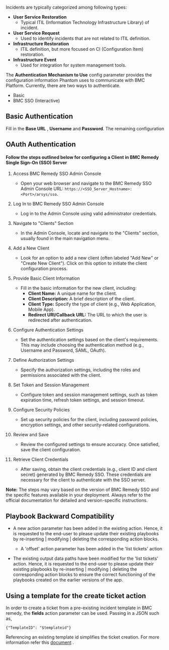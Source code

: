 [comment]: # " File: README.md"
[comment]: # ""
[comment]: # "  Copyright (c) 2017-2023 Splunk Inc."
[comment]: # ""
[comment]: # "  Licensed under the Apache License, Version 2.0 (the 'License');"
[comment]: # "  you may not use this file except in compliance with the License."
[comment]: # "  You may obtain a copy of the License at"
[comment]: # ""
[comment]: # "      http://www.apache.org/licenses/LICENSE-2.0"
[comment]: # ""
[comment]: # "  Unless required by applicable law or agreed to in writing, software distributed under"
[comment]: # "  the License is distributed on an 'AS IS' BASIS, WITHOUT WARRANTIES OR CONDITIONS OF ANY KIND,"
[comment]: # "  either express or implied. See the License for the specific language governing permissions"
[comment]: # "  and limitations under the License."
[comment]: # ""
Incidents are typically categorized among following types:

-   **User Service Restoration**
    -   Typical ITIL (Information Technology Infrastructure Library) of incident.
-   **User Service Request**
    -   Used to identify incidents that are not related to ITIL definition.
-   **Infrastructure Restoration**
    -   ITIL definition, but more focused on CI (Configuration Item) restoration.
-   **Infrastructure Event**
    -   Used for integration for system management tools.

The **Authentication Mechanism to Use** config parameter provides the configuration information Phantom uses to communicate with BMC Platform. Currently, there are two ways to authenticate.

-   Basic
-   BMC SSO (Interactive)

 
## Basic Authentication

Fill in the **Base URL** , **Username** and **Password**. The remaining configuration

## OAuth Authentication

#### Follow the steps outlined below for configuring a Client in BMC Remedy Single Sign-On (SSO) Server

 1. Access BMC Remedy SSO Admin Console
    - Open your web browser and navigate to the BMC Remedy SSO Admin Console URL: `https://<SSO_Server_Hostname>:<Port>/arsys/sso`.

 2. Log In to BMC Remedy SSO Admin Console
       - Log in to the Admin Console using valid administrator credentials.

 3. Navigate to "Clients" Section
    - In the Admin Console, locate and navigate to the "Clients" section, usually found in the main navigation menu.

 4. Add a New Client
    - Look for an option to add a new client (often labeled "Add New" or "Create New Client"). Click on this option to initiate the client configuration process.

 5. Provide Basic Client Information
    - Fill in the basic information for the new client, including:
      - **Client Name:** A unique name for the client.
      - **Client Description:** A brief description of the client.
      - **Client Type:** Specify the type of client (e.g., Web Application, Mobile App).
      - **Redirect URI/Callback URL:** The URL to which the user is redirected after authentication.

 6. Configure Authentication Settings
    - Set the authentication settings based on the client's requirements. This may include choosing the authentication method (e.g., Username and Password, SAML, OAuth).

 7. Define Authorization Settings
    - Specify the authorization settings, including the roles and permissions associated with the client.

 8. Set Token and Session Management
    - Configure token and session management settings, such as token expiration time, refresh token settings, and session timeout.

 9. Configure Security Policies
    - Set up security policies for the client, including password policies, encryption settings, and other security-related configurations.

 10. Review and Save
        - Review the configured settings to ensure accuracy. Once satisfied, save the client configuration.

 11. Retrieve Client Credentials
        - After saving, obtain the client credentials (e.g., client ID and client secret) generated by BMC Remedy SSO. These credentials are necessary for the client to authenticate with the SSO server.

**Note:** The steps may vary based on the version of BMC Remedy SSO and the specific features available in your deployment. Always refer to the official documentation for detailed and version-specific instructions.


## Playbook Backward Compatibility

-   A new action parameter has been added in the existing action. Hence, it is requested to the
    end-user to please update their existing playbooks by re-inserting | modifying | deleting the
    corresponding action blocks.

      

    -   A 'offset' action parameter has been added in the 'list tickets' action

-   The existing output data paths have been modified for the 'list tickets' action. Hence, it is
    requested to the end-user to please update their existing playbooks by re-inserting | modifying
    | deleting the corresponding action blocks to ensure the correct functioning of the playbooks
    created on the earlier versions of the app.

## Using a template for the create ticket action

In order to create a ticket from a pre-existing incident template in BMC remedy, the **fields**
action parameter can be used. Passing in a JSON such as,

    {"TemplateID": "$templateid"}

Referencing an existing template id simplifies the ticket creation. For more information refer this
[document](https://docs.bmc.com/docs/bsr/35/creating-incidents-by-passing-a-template-reference-576950232.html#Creatingincidentsbypassingatemplatereference-instance_id)
.
